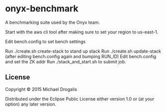 # onyx-benchmark

A benchmarking suite used by the Onyx team.

Start with the aws cli tool after making sure to set your region to us-east-1.

Edit bench.config to set bench settings

Run ./create.sh create-stack to stand up stack
Run ./create.sh update-stack (after editing bench.config again and bumping RUN_ID)
Edit bench.config and set the ZK addr 
Run ./stack_and_start.sh to submit job.

## License

Copyright © 2015 Michael Drogalis

Distributed under the Eclipse Public License either version 1.0 or (at
your option) any later version.
